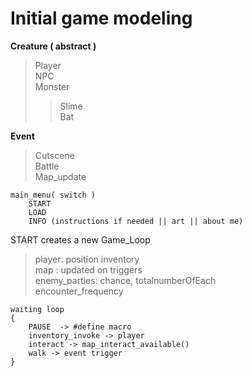 # Initial game modeling

**Creature ( abstract )**  
> Player  
> NPC  
> Monster  
>> Slime  
>> Bat  

**Event**  
> Cutscene  
> Battle  
> Map_update  

    main_menu( switch )
        START
        LOAD
        INFO (instructions if needed || art || about me)

START creates a new Game_Loop  
> player: position inventory  
> map   : updated on triggers  
> enemy_parties: chance, totalnumberOfEach  
> encounter_frequency  
    
    waiting loop
    {
        PAUSE  -> #define macro
        inventory_invoke -> player
        interact -> map_interact_available()
        walk -> event trigger
    }
